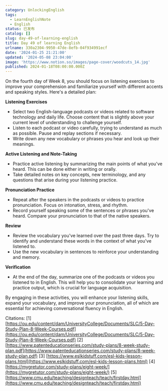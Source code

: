 ```yaml
---
category: UnlockingEnglish
tags:
  - LearnEnglishNote
  - English
status: 已发布
catalog: []
slug: day-49-of-learning-english
title: Day 49 of learning English
urlname: 330a2304-9950-47de-8efb-04f934991ecf
date: '2024-01-25 21:21:00'
updated: '2024-05-08 23:04:00'
image: 'https://www.notion.so/images/page-cover/woodcuts_14.jpg'
published: 2024-01-18T08:00:00.000Z
---
```


On the fourth day of Week 8, you should focus on listening exercises to improve your comprehension and familiarize yourself with different accents and speaking styles. Here's a detailed plan:


**Listening Exercises**

- Select two English-language podcasts or videos related to software technology and daily life. Choose content that is slightly above your current level of understanding to challenge yourself.
- Listen to each podcast or video carefully, trying to understand as much as possible. Pause and replay sections if necessary.
- Write down any new vocabulary or phrases you hear and look up their meanings.

**Active Listening and Note-Taking**

- Practice active listening by summarizing the main points of what you've heard. This can be done either in writing or orally.
- Take detailed notes on key concepts, new terminology, and any questions that arise during your listening practice.

**Pronunciation Practice**

- Repeat after the speakers in the podcasts or videos to practice pronunciation. Focus on intonation, stress, and rhythm.
- Record yourself speaking some of the sentences or phrases you've heard. Compare your pronunciation to that of the native speakers.

**Review**

- Review the vocabulary you've learned over the past three days. Try to identify and understand these words in the context of what you've listened to.
- Use the new vocabulary in sentences to reinforce your understanding and memory.

**Verification**

- At the end of the day, summarize one of the podcasts or videos you listened to in English. This will help you to consolidate your learning and practice output, which is crucial for language acquisition.

By engaging in these activities, you will enhance your listening skills, expand your vocabulary, and improve your pronunciation, all of which are essential for achieving conversational fluency in English.


Citations:
[1] [https://ou.edu/content/dam/UniversityCollege/Documents/SLC/5-Day-Study-Plan-8-Week-Courses.pdf](https://ou.edu/content/dam/UniversityCollege/Documents/SLC/5-Day-Study-Plan-8-Week-Courses.pdf)
[2] [https://www.patenteducationseries.com/study-plans/8-week-study-plan.pdf](https://www.patenteducationseries.com/study-plans/8-week-study-plan.pdf)
[3] [https://www.eslkidstuff.com/esl-kids-lesson-plans.html](https://www.eslkidstuff.com/esl-kids-lesson-plans.html)
[4] [https://mygretutor.com/study-plans/eight-week/](https://mygretutor.com/study-plans/eight-week/)
[5] [https://www.cmu.edu/teaching/designteach/teach/firstday.html](https://www.cmu.edu/teaching/designteach/teach/firstday.html)

